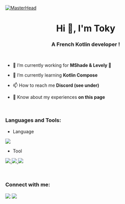[![MasterHead](https://cdn.discordapp.com/attachments/984327509325787176/1160300142168129587/Logo_Rounded.png?ex=653428b7&is=6521b3b7&hm=b8cf29529f7bcaeff8c90a99f30b4d8ce2f4c3147d4c4eec9219df2c12a1bd39&)](https://discord.gg/Zp8eKzaATk)
<h1 align="center">Hi 👋, I'm Toky</h1>
<h3 align="center">A French Kotlin developer !</h3>

<br>

- 🔭 I’m currently working for  **MShade & Levely 👀**

- 🌱 I’m currently learning **Kotlin Compose**

- 📫 How to reach me **Discord (see under)**

- 📄 Know about my experiences **on this page**


<br>
<h3 align="left">Languages and Tools:</h3>

- Language
<p align="left">
  <a href="https://skillicons.dev">
    <img src="https://skillicons.dev/icons?i=kotlin,java" />
  </a>
</p>

- Tool
<p align="left">
  <a href="https://skillicons.dev">
    <img src="https://skillicons.dev/icons?i=css" />
    <img src="https://skillicons.dev/icons?i=mongodb,mysql,sqlite" />
    <img src="https://skillicons.dev/icons?i=git,figma,idea,vscode,linux,gradle" />
  </a>
</p>
<br/>


<h3 align="left">Connect with me:</h3>
<p align="left">
<a href="https://discord.gg/Zp8eKzaATk" target="blank"><img align="center" src="https://skillicons.dev/icons?i=discord"/></a>
<a href="https://twitter.com/toky_fr" target="blank"><img align="center" src="https://skillicons.dev/icons?i=twitter"/></a>
